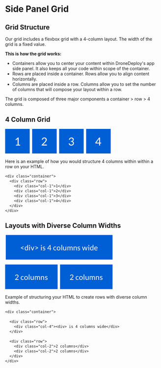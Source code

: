 # Side Panel Grid

## Grid Structure

Our grid includes a flexbox grid with a 4-column layout. The width of the grid is a fixed value.

**This is how the grid works:**

* Containers allow you to center your content within DroneDeploy's app side panel. It also keeps all your code within scope of the container.
* Rows are placed inside a container. Rows allow you to align content horizontally. 
* Columns are placed inside a row. Columns allow you to set the number of columns that will compose your layout within a row. 

The grid is composed of three major components a container &gt; row &gt; 4 columns.

## 4 Column Grid

![](../../.gitbook/assets/grid-columns-sample.png)

Here is an example of how you would structure 4 columns within within a row on your HTML.

```text
<div class="container">
  <div class="row">
    <div class="col-1">1</div>
    <div class="col-1">2</div>
    <div class="col-1">3</div>
    <div class="col-1">4</div>
  </div>
</div>
```

## Layouts with Diverse Column Widths

![](../../.gitbook/assets/columns-example-4.png)

Example of structuring your HTML to create rows with diverse column widths.

```text
<div class="container">

  <div class="row">
    <div class="col-4"><div> is 4 columns wide</div>
  </div>

  <div class="row">
    <div class="col-2">2 columns</div>
    <div class="col-2">2 columns</div>
  </div>
</div>
```

